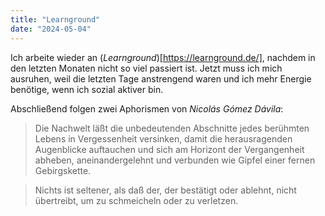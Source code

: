 ```yaml
---
title: "Learnground"
date: "2024-05-04"
---
```


Ich arbeite wieder an (_Learnground_)[https://learnground.de/], nachdem in den letzten Monaten nicht so viel passiert ist. Jetzt muss ich mich ausruhen, weil die letzten Tage anstrengend waren und ich mehr Energie benötige, wenn ich sozial aktiver bin.

Abschließend folgen zwei Aphorismen von _Nicolás Gómez Dávila_:

> Die Nachwelt läßt die unbedeutenden Abschnitte jedes berühmten Lebens in Vergessenheit versinken, damit die herausragenden Augenblicke auftauchen und sich am Horizont der Vergangenheit abheben, aneinandergelehnt und verbunden wie Gipfel einer fernen Gebirgskette.

> Nichts ist seltener, als daß der, der bestätigt oder ablehnt, nicht übertreibt, um zu schmeicheln oder zu verletzen.
